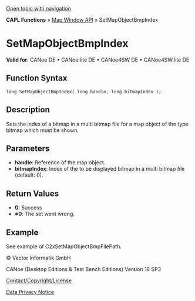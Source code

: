 [Open topic with navigation](../../../../../CANoeDEFamily.htm#Topics/CAPLFunctions/MapWindowAPI/Functions/CAPLfunctionSetMapObjectBmpIndex.md)

**CAPL Functions** » [Map Window API](../CAPLfunctionMapWindowAPI.md) » SetMapObjectBmpIndex

# SetMapObjectBmpIndex

**Valid for**: CANoe DE • CANoe:lite DE • CANoe4SW DE • CANoe4SW:lite DE

## Function Syntax

```plaintext
long SetMapObjectBmpIndex( long handle, long bitmapIndex );
```

## Description

Sets the index of a bitmap in a multi bitmap file for a map object of the type bitmap which must be shown.

## Parameters

- **handle**: Reference of the map object.
- **bitmapIndex**: Index of the to be displayed bitmap in a multi bitmap file (default: 0).

## Return Values

- **0**: Success
- **≠0**: The set went wrong.

## Example

See example of C2xSetMapObjectBmpFilePath.

© Vector Informatik GmbH

CANoe (Desktop Editions & Test Bench Editions) Version 18 SP3

[Contact/Copyright/License](../../../Shared/ContactCopyrightLicense.md)

[Data Privacy Notice](https://www.vector.com/int/en/company/get-info/privacy-policy/)